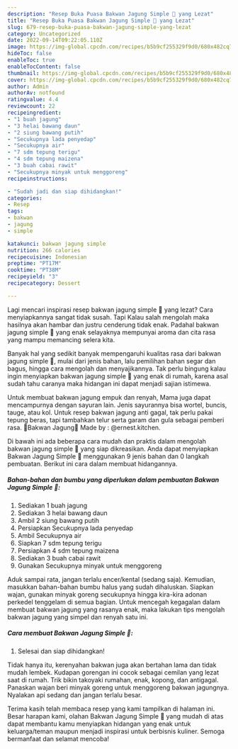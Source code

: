 ```yaml
---
description: "Resep Buka Puasa Bakwan Jagung Simple 🌽 yang Lezat"
title: "Resep Buka Puasa Bakwan Jagung Simple 🌽 yang Lezat"
slug: 679-resep-buka-puasa-bakwan-jagung-simple-yang-lezat
category: Uncategorized
date: 2022-09-14T09:22:05.110Z
image: https://img-global.cpcdn.com/recipes/b5b9cf255329f9d0/680x482cq70/bakwan-jagung-simple-foto-resep-utama.jpg
hideToc: false
enableToc: true
enableTocContent: false
thumbnail: https://img-global.cpcdn.com/recipes/b5b9cf255329f9d0/680x482cq70/bakwan-jagung-simple-foto-resep-utama.jpg
cover: https://img-global.cpcdn.com/recipes/b5b9cf255329f9d0/680x482cq70/bakwan-jagung-simple-foto-resep-utama.jpg
author: Admin
authorAv: notfound
ratingvalue: 4.4
reviewcount: 22
recipeingredient:
- "1 buah jagung"
- "3 helai bawang daun"
- "2 siung bawang putih"
- "Secukupnya lada penyedap"
- "Secukupnya air"
- "7 sdm tepung terigu"
- "4 sdm tepung maizena"
- "3 buah cabai rawit"
- "Secukupnya minyak untuk menggoreng"
recipeinstructions:

- "Sudah jadi dan siap dihidangkan!"
categories:
- Resep
tags:
- bakwan
- jagung
- simple

katakunci: bakwan jagung simple 
nutrition: 266 calories
recipecuisine: Indonesian
preptime: "PT17M"
cooktime: "PT38M"
recipeyield: "3"
recipecategory: Dessert

---
```



Lagi mencari inspirasi resep bakwan jagung simple 🌽 yang lezat? Cara menyiapkannya sangat tidak susah. Tapi Kalau salah mengolah maka hasilnya akan hambar dan justru cenderung tidak enak. Padahal bakwan jagung simple 🌽 yang enak selayaknya mempunyai aroma dan cita rasa yang mampu memancing selera kita.


Banyak hal yang sedikit banyak mempengaruhi kualitas rasa dari bakwan jagung simple 🌽, mulai dari jenis bahan, lalu pemilihan bahan segar dan bagus, hingga cara mengolah dan menyajikannya. Tak perlu bingung kalau ingin menyiapkan bakwan jagung simple 🌽 yang enak di rumah, karena asal sudah tahu caranya maka hidangan ini dapat menjadi sajian istimewa.

Untuk membuat bakwan jagung empuk dan renyah, Mama juga dapat mencampurnya dengan sayuran lain. Jenis sayurannya bisa wortel, buncis, tauge, atau kol. Untuk resep bakwan jagung anti gagal, tak perlu pakai tepung beras, tapi tambahkan telur serta garam dan gula sebagai pemberi rasa. 🌽Bakwan Jagung🌽 Made by : @ernest.kitchen.


Di bawah ini ada beberapa cara mudah dan praktis dalam mengolah bakwan jagung simple 🌽 yang siap dikreasikan. Anda dapat menyiapkan Bakwan Jagung Simple 🌽 menggunakan 9 jenis bahan dan 0 langkah pembuatan. Berikut ini cara dalam membuat hidangannya.

<!--inarticleads1-->

##### Bahan-bahan dan bumbu yang diperlukan dalam pembuatan Bakwan Jagung Simple 🌽:

1. Sediakan 1 buah jagung
1. Sediakan 3 helai bawang daun
1. Ambil 2 siung bawang putih
1. Persiapkan Secukupnya lada penyedap
1. Ambil Secukupnya air
1. Siapkan 7 sdm tepung terigu
1. Persiapkan 4 sdm tepung maizena
1. Sediakan 3 buah cabai rawit
1. Gunakan Secukupnya minyak untuk menggoreng


Aduk sampai rata, jangan terlalu encer/kental (sedang saja). Kemudian, masukkan bahan-bahan bumbu halus yang sudah dihaluskan. Siapkan wajan, gunakan minyak goreng secukupnya hingga kira-kira adonan perkedel tenggelam di semua bagian. Untuk mencegah kegagalan dalam membuat bakwan jagung yang rasanya enak, maka lakukan tips mengolah bakwan jagung yang simpel dan renyah satu ini. 

<!--inarticleads2-->

##### Cara membuat Bakwan Jagung Simple 🌽:


1. Selesai dan siap dihidangkan!

Tidak hanya itu, kerenyahan bakwan juga akan bertahan lama dan tidak mudah lembek. Kudapan gorengan ini cocok sebagai cemilan yang lezat saat di rumah. Trik bikin takoyaki rumahan, enak, kopong, dan antigagal. Panaskan wajan beri minyak goreng untuk menggoreng bakwan jagungnya. Nyalakan api sedang dan jangan terlalu besar. 

Terima kasih telah membaca resep yang kami tampilkan di halaman ini. Besar harapan kami, olahan Bakwan Jagung Simple 🌽 yang mudah di atas dapat membantu kamu menyiapkan hidangan yang enak untuk keluarga/teman maupun menjadi inspirasi untuk berbisnis kuliner. Semoga bermanfaat dan selamat mencoba!
